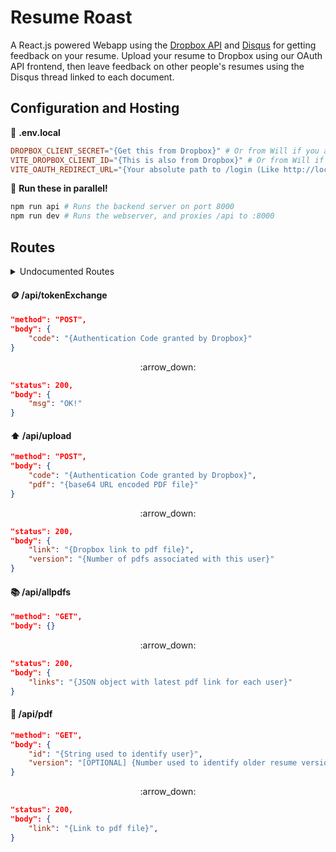 # Resume Roast

A React.js powered Webapp using the [Dropbox API](https://www.dropbox.com/developers)
and [Disqus](https://disqus.com) for getting feedback on your resume. Upload
your resume to Dropbox using our OAuth API frontend, then leave feedback on
other people's resumes using the Disqus thread linked to each document.

## Configuration and Hosting

:page_facing_up: **.env.local**
```toml
DROPBOX_CLIENT_SECRET="{Get this from Dropbox}" # Or from Will if you are on the team
VITE_DROPBOX_CLIENT_ID="{This is also from Dropbox}" # Or from Will if you are on the team
VITE_OAUTH_REDIRECT_URL="{Your absolute path to /login (Like http://localhost:5173/login)}"
```
:runner: **Run these in parallel!**
```bash
npm run api # Runs the backend server on port 8000
npm run dev # Runs the webserver, and proxies /api to :8000
```
## Routes

<details>
<summary> Undocumented Routes </summary>

#### :house: /

#### :key: /login

#### :orange_book: /r/

#### :smiley: /me

#### :scroll: /about

</details>

#### :coin: /api/tokenExchange

```json
"method": "POST",
"body": {
    "code": "{Authentication Code granted by Dropbox}"
}
```
<center><p align="center">:arrow_down:</p></center>

```json
"status": 200,
"body": {
    "msg": "OK!"
}
```

#### :arrow_up: /api/upload

```json
"method": "POST",
"body": {
    "code": "{Authentication Code granted by Dropbox}",
    "pdf": "{base64 URL encoded PDF file}"
}
```
<center><p align="center">:arrow_down:</p></center>

```json
"status": 200,
"body": {
    "link": "{Dropbox link to pdf file}",
    "version": "{Number of pdfs associated with this user}"
}
```

#### :books: /api/allpdfs

```json
"method": "GET",
"body": {}
```
<center><p align="center">:arrow_down:</p></center>

```json
"status": 200,
"body": {
    "links": "{JSON object with latest pdf link for each user}"
}
```

#### :green_book: /api/pdf

```json
"method": "GET",
"body": {
    "id": "{String used to identify user}",
    "version": "[OPTIONAL] {Number used to identify older resume version}"
}
```
<center><p align="center">:arrow_down:</p></center>

```json
"status": 200,
"body": {
    "link": "{Link to pdf file}",
}
```
